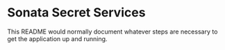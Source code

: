 # Sonata Secret Services

This README would normally document whatever steps are necessary to get the
application up and running.

